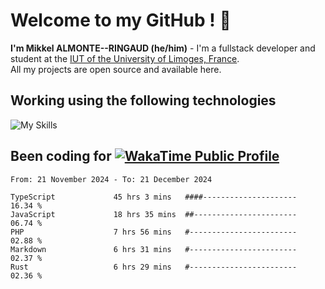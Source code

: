 # Welcome to my GitHub ! 🌃

**I'm Mikkel ALMONTE--RINGAUD (he/him)** - I'm a fullstack developer and student at the [IUT of the University of Limoges, France](https://iut.unilim.fr). \
All my projects are open source and available here.

## Working using the following technologies

![My Skills](https://skillicons.dev/icons?i=solidjs,pnpm,nodejs,ts,js,vercel,netlify,html,css,rust,astro,git,vue,md,electron,figma,github,bash,bun,cloudflare,py,tailwind,nginx,npm,tauri,vite,zig,yarn,windicss,dart,flutter,kotlin&theme=dark)

## Been coding for [![WakaTime Public Profile](https://wakatime.com/badge/user/0839e595-e07a-435c-8d59-ed95f2a3d6dd.svg?style=flat-square)](https://wakatime.com/@0839e595-e07a-435c-8d59-ed95f2a3d6dd)

<!--START_SECTION:waka-->

```plain
From: 21 November 2024 - To: 21 December 2024

TypeScript             45 hrs 3 mins   ####---------------------   16.34 %
JavaScript             18 hrs 35 mins  ##-----------------------   06.74 %
PHP                    7 hrs 56 mins   #------------------------   02.88 %
Markdown               6 hrs 31 mins   #------------------------   02.37 %
Rust                   6 hrs 29 mins   #------------------------   02.36 %
```

<!--END_SECTION:waka-->
